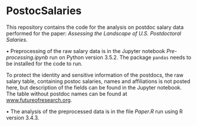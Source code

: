 # PostocSalaries

This repository contains the code for the analysis on postdoc salary data performed for the paper: *Assessing the Landscape of U.S. Postdoctoral Salaries*.

• Preprocessing of the raw salary data is in the Jupyter notebook _Pre-processing.ipynb_ run on Python version 3.5.2. The package `pandas` needs to be installed for the code to run.

To protect the identity and sensitive information of the postdocs, the raw salary table, containing postoc salaries, names and affiliations is not posted here, but description of the fields can be found in the Jupyter notebook. The table without postdoc names can be found at www.futureofresearch.org.

• The analysis of the preprocessed data is in the file _Paper.R_ run using R version 3.4.3.

